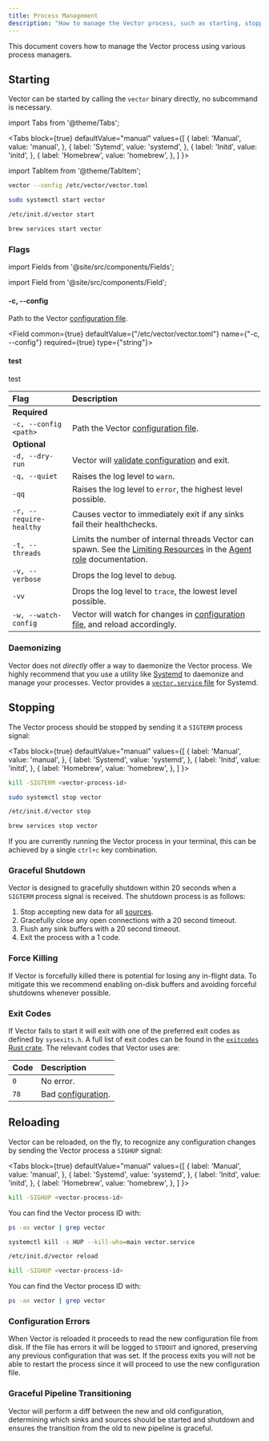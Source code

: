 ```yaml
---
title: Process Management
description: "How to manage the Vector process, such as starting, stopping, and reloading."
---
```


This document covers how to manage the Vector process using various process
managers.

## Starting

Vector can be started by calling the `vector` binary directly, no subcommand is
necessary.

import Tabs from '@theme/Tabs';

<Tabs
  block={true}
  defaultValue="manual"
  values={[
    { label: 'Manual', value: 'manual', },
    { label: 'Sytemd', value: 'systemd', },
    { label: 'Initd', value: 'initd', },
    { label: 'Homebrew', value: 'homebrew', },
  ]
}>

import TabItem from '@theme/TabItem';

<TabItem value="manual">

```bash
vector --config /etc/vector/vector.toml
```

</TabItem>
<TabItem value="systemd">

```bash
sudo systemctl start vector
```

</TabItem>
<TabItem value="initd">

```bash
/etc/init.d/vector start
```

</TabItem>
<TabItem value="homebrew">

```bash
brew services start vector
```

</TabItem>
</Tabs>

### Flags

import Fields from '@site/src/components/Fields';

import Field from '@site/src/components/Field';

<Fields>
<Field
  common={true}
  defaultValue={"/etc/vector/vector.toml"}
  name={"-c, --config"}
  required={true}
  type={"string"}>

#### -c, --config

Path to the Vector [configuration file][docs.configuration].

</Field>

<Field
  common={true}
  defaultValue={"/etc/vector/vector.toml"}
  name={"-c, --config"}
  required={true}
  type={"string"}>

#### test

test

</Field>
</Fields>


| Flag | Description |
| :--- | :--- |
| **Required** |  |  |
| `-c, --config <path>` | Path the Vector [configuration file][docs.configuration]. |
| **Optional** |  |  |
| `-d, --dry-run` | Vector will [validate configuration][docs.validating] and exit. |
| `-q, --quiet` | Raises the log level to `warn`. |
| `-qq` | Raises the log level to `error`, the highest level possible. |
| `-r, --require-healthy` | Causes vector to immediately exit if any sinks fail their healthchecks. |
| `-t, --threads` | Limits the number of internal threads Vector can spawn. See the [Limiting Resources][docs.roles.agent#limiting-resources] in the [Agent role][docs.roles.agent] documentation. |
| `-v, --verbose` | Drops the log level to `debug`. |
| `-vv` | Drops the log level to `trace`, the lowest level possible. |
| `-w, --watch-config` | Vector will watch for changes in [configuration file][docs.configuration], and reload accordingly. |

### Daemonizing

Vector does not _directly_ offer a way to daemonize the Vector process. We
highly recommend that you use a utility like [Systemd][urls.systemd] to
daemonize and manage your processes. Vector provides a
[`vector.service` file][urls.vector_systemd_file] for Systemd.

## Stopping

The Vector process should be stopped by sending it a `SIGTERM` process signal:

<Tabs
  block={true}
  defaultValue="manual"
  values={[
    { label: 'Manual', value: 'manual', },
    { label: 'Systemd', value: 'systemd', },
    { label: 'Initd', value: 'initd', },
    { label: 'Homebrew', value: 'homebrew', },
  ]
}>

<TabItem value="manual">

```bash
kill -SIGTERM <vector-process-id>
```

</TabItem>
<TabItem value="systemd">

```bash
sudo systemctl stop vector
```

</TabItem>
<TabItem value="initd">

```bash
/etc/init.d/vector stop
```

</TabItem>
<TabItem value="homebrew">

```bash
brew services stop vector
```

</TabItem>
</Tabs>

If you are currently running the Vector process in your terminal, this can be
achieved by a single `ctrl+c` key combination.

### Graceful Shutdown

Vector is designed to gracefully shutdown within 20 seconds when a `SIGTERM`
process signal is received. The shutdown process is as follows:

1. Stop accepting new data for all [sources][docs.sources].
2. Gracefully close any open connections with a 20 second timeout.
3. Flush any sink buffers with a 20 second timeout.
4. Exit the process with a 1 code.

### Force Killing

If Vector is forcefully killed there is potential for losing any in-flight
data. To mitigate this we recommend enabling on-disk buffers and avoiding
forceful shutdowns whenever possible.

### Exit Codes

If Vector fails to start it will exit with one of the preferred exit codes
as defined by `sysexits.h`. A full list of exit codes can be found in the
[`exitcodes` Rust crate][urls.exit_codes]. The relevant codes that Vector uses
are:

| Code | Description |
|:-----|:------------|
| `0`  | No error. |
| `78` | Bad [configuration][docs.configuration]. |

## Reloading

Vector can be reloaded, on the fly, to recognize any configuration changes by
sending the Vector process a `SIGHUP` signal:

<Tabs
  block={true}
  defaultValue="manual"
  values={[
    { label: 'Manual', value: 'manual', },
    { label: 'Systemd', value: 'systemd', },
    { label: 'Initd', value: 'initd', },
    { label: 'Homebrew', value: 'homebrew', },
  ]
}>

<TabItem value="manual">

```bash
kill -SIGHUP <vector-process-id>
```

You can find the Vector process ID with:

```bash
ps -ax vector | grep vector
```

</TabItem>
<TabItem value="systemd">

```bash
systemctl kill -s HUP --kill-who=main vector.service
```

</TabItem>
<TabItem value="initd">

```bash
/etc/init.d/vector reload
```

</TabItem>
<TabItem value="homebrew">

```bash
kill -SIGHUP <vector-process-id>
```

You can find the Vector process ID with:

```bash
ps -ax vector | grep vector
```

</TabItem>
</Tabs>

### Configuration Errors

When Vector is reloaded it proceeds to read the new configuration file from
disk. If the file has errors it will be logged to `STDOUT` and ignored,
preserving any previous configuration that was set. If the process exits you
will not be able to restart the process since it will proceed to use the
new configuration file.

### Graceful Pipeline Transitioning

Vector will perform a diff between the new and old configuration, determining
which sinks and sources should be started and shutdown and ensures the
transition from the old to new pipeline is graceful.


[docs.configuration]: /docs/setup/configuration/
[docs.roles.agent#limiting-resources]: /docs/setup/deployment/roles/agent/#limiting-resources
[docs.roles.agent]: /docs/setup/deployment/roles/agent/
[docs.sources]: /docs/reference/sources/
[docs.validating]: /docs/administration/validating/
[urls.exit_codes]: https://docs.rs/exitcode/1.1.2/exitcode/#constants
[urls.systemd]: https://www.freedesktop.org/wiki/Software/systemd/
[urls.vector_systemd_file]: https://github.com/timberio/vector/blob/master/distribution/systemd/vector.service
